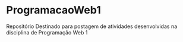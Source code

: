 # ProgramacaoWeb1
Repositório Destinado para postagem de atividades desenvolvidas na disciplina de Programação Web 1
